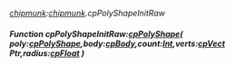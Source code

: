 _[chipmunk](../../modules/chipmunk/chipmunk-module.md):[chipmunk](../../modules/chipmunk/chipmunk-module.md).cpPolyShapeInitRaw_
##### Function cpPolyShapeInitRaw:[cpPolyShape](../../modules/chipmunk/chipmunk-cppolyshape.md)( poly:[cpPolyShape](../../modules/chipmunk/chipmunk-cppolyshape.md),body:[cpBody](../../modules/chipmunk/chipmunk-cpbody.md),count:[Int](../../modules/wonkey/wonkey-types-int.md),verts:[cpVect](../../modules/chipmunk/chipmunk-cpvect.md) Ptr,radius:[cpFloat](../../modules/chipmunk/chipmunk-cpfloat.md) )
